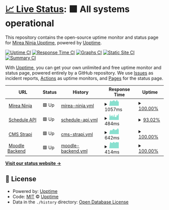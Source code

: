 # [📈 Live Status](https://ninja-official.github.io/upptime/): <!--live status--> **🟩 All systems operational**

This repository contains the open-source uptime monitor and status page for [Mirea Ninja Upptime](https://ninja-official.github.io/upptime/), powered by [Upptime](https://github.com/upptime/upptime).

[![Uptime CI](https://github.com/Ninja-Official/upptime/workflows/Uptime%20CI/badge.svg)](https://github.com/Ninja-Official/upptime/actions?query=workflow%3A%22Uptime+CI%22)
[![Response Time CI](https://github.com/Ninja-Official/upptime/workflows/Response%20Time%20CI/badge.svg)](https://github.com/Ninja-Official/upptime/actions?query=workflow%3A%22Response+Time+CI%22)
[![Graphs CI](https://github.com/Ninja-Official/upptime/workflows/Graphs%20CI/badge.svg)](https://github.com/Ninja-Official/upptime/actions?query=workflow%3A%22Graphs+CI%22)
[![Static Site CI](https://github.com/Ninja-Official/upptime/workflows/Static%20Site%20CI/badge.svg)](https://github.com/Ninja-Official/upptime/actions?query=workflow%3A%22Static+Site+CI%22)
[![Summary CI](https://github.com/Ninja-Official/upptime/workflows/Summary%20CI/badge.svg)](https://github.com/Ninja-Official/upptime/actions?query=workflow%3A%22Summary+CI%22)

With [Upptime](https://upptime.js.org), you can get your own unlimited and free uptime monitor and status page, powered entirely by a GitHub repository. We use [Issues](https://github.com/upptime/upptime/issues) as incident reports, [Actions](https://github.com/Ninja-Official/upptime/actions) as uptime monitors, and [Pages](https://upptime.github.io/upptime) for the status page.

<!--start: status pages-->
<!-- This summary is generated by Upptime (https://github.com/upptime/upptime) -->
<!-- Do not edit this manually, your changes will be overwritten -->
<!-- prettier-ignore -->
| URL | Status | History | Response Time | Uptime |
| --- | ------ | ------- | ------------- | ------ |
| <img alt="" src="https://favicons.githubusercontent.com/mirea.ninja" height="13"> [Mirea Ninja](https://mirea.ninja/) | 🟩 Up | [mirea-ninja.yml](https://github.com/Ninja-Official/upptime/commits/HEAD/history/mirea-ninja.yml) | <details><summary><img alt="Response time graph" src="./graphs/mirea-ninja/response-time-week.png" height="20"> 1057ms</summary><br><a href="https://Ninja-Official.github.io/upptime/history/mirea-ninja"><img alt="Response time 1090" src="https://img.shields.io/endpoint?url=https%3A%2F%2Fraw.githubusercontent.com%2FNinja-Official%2Fupptime%2FHEAD%2Fapi%2Fmirea-ninja%2Fresponse-time.json"></a><br><a href="https://Ninja-Official.github.io/upptime/history/mirea-ninja"><img alt="24-hour response time 963" src="https://img.shields.io/endpoint?url=https%3A%2F%2Fraw.githubusercontent.com%2FNinja-Official%2Fupptime%2FHEAD%2Fapi%2Fmirea-ninja%2Fresponse-time-day.json"></a><br><a href="https://Ninja-Official.github.io/upptime/history/mirea-ninja"><img alt="7-day response time 1057" src="https://img.shields.io/endpoint?url=https%3A%2F%2Fraw.githubusercontent.com%2FNinja-Official%2Fupptime%2FHEAD%2Fapi%2Fmirea-ninja%2Fresponse-time-week.json"></a><br><a href="https://Ninja-Official.github.io/upptime/history/mirea-ninja"><img alt="30-day response time 1052" src="https://img.shields.io/endpoint?url=https%3A%2F%2Fraw.githubusercontent.com%2FNinja-Official%2Fupptime%2FHEAD%2Fapi%2Fmirea-ninja%2Fresponse-time-month.json"></a><br><a href="https://Ninja-Official.github.io/upptime/history/mirea-ninja"><img alt="1-year response time 1090" src="https://img.shields.io/endpoint?url=https%3A%2F%2Fraw.githubusercontent.com%2FNinja-Official%2Fupptime%2FHEAD%2Fapi%2Fmirea-ninja%2Fresponse-time-year.json"></a></details> | <details><summary><a href="https://Ninja-Official.github.io/upptime/history/mirea-ninja">100.00%</a></summary><a href="https://Ninja-Official.github.io/upptime/history/mirea-ninja"><img alt="All-time uptime 99.98%" src="https://img.shields.io/endpoint?url=https%3A%2F%2Fraw.githubusercontent.com%2FNinja-Official%2Fupptime%2FHEAD%2Fapi%2Fmirea-ninja%2Fuptime.json"></a><br><a href="https://Ninja-Official.github.io/upptime/history/mirea-ninja"><img alt="24-hour uptime 100.00%" src="https://img.shields.io/endpoint?url=https%3A%2F%2Fraw.githubusercontent.com%2FNinja-Official%2Fupptime%2FHEAD%2Fapi%2Fmirea-ninja%2Fuptime-day.json"></a><br><a href="https://Ninja-Official.github.io/upptime/history/mirea-ninja"><img alt="7-day uptime 100.00%" src="https://img.shields.io/endpoint?url=https%3A%2F%2Fraw.githubusercontent.com%2FNinja-Official%2Fupptime%2FHEAD%2Fapi%2Fmirea-ninja%2Fuptime-week.json"></a><br><a href="https://Ninja-Official.github.io/upptime/history/mirea-ninja"><img alt="30-day uptime 99.97%" src="https://img.shields.io/endpoint?url=https%3A%2F%2Fraw.githubusercontent.com%2FNinja-Official%2Fupptime%2FHEAD%2Fapi%2Fmirea-ninja%2Fuptime-month.json"></a><br><a href="https://Ninja-Official.github.io/upptime/history/mirea-ninja"><img alt="1-year uptime 99.98%" src="https://img.shields.io/endpoint?url=https%3A%2F%2Fraw.githubusercontent.com%2FNinja-Official%2Fupptime%2FHEAD%2Fapi%2Fmirea-ninja%2Fuptime-year.json"></a></details>
| <img alt="" src="https://favicons.githubusercontent.com/schedule.mirea.ninja" height="13"> [Schedule API](https://schedule.mirea.ninja/api/schedule/groups) | 🟩 Up | [schedule-api.yml](https://github.com/Ninja-Official/upptime/commits/HEAD/history/schedule-api.yml) | <details><summary><img alt="Response time graph" src="./graphs/schedule-api/response-time-week.png" height="20"> 484ms</summary><br><a href="https://Ninja-Official.github.io/upptime/history/schedule-api"><img alt="Response time 668" src="https://img.shields.io/endpoint?url=https%3A%2F%2Fraw.githubusercontent.com%2FNinja-Official%2Fupptime%2FHEAD%2Fapi%2Fschedule-api%2Fresponse-time.json"></a><br><a href="https://Ninja-Official.github.io/upptime/history/schedule-api"><img alt="24-hour response time 652" src="https://img.shields.io/endpoint?url=https%3A%2F%2Fraw.githubusercontent.com%2FNinja-Official%2Fupptime%2FHEAD%2Fapi%2Fschedule-api%2Fresponse-time-day.json"></a><br><a href="https://Ninja-Official.github.io/upptime/history/schedule-api"><img alt="7-day response time 484" src="https://img.shields.io/endpoint?url=https%3A%2F%2Fraw.githubusercontent.com%2FNinja-Official%2Fupptime%2FHEAD%2Fapi%2Fschedule-api%2Fresponse-time-week.json"></a><br><a href="https://Ninja-Official.github.io/upptime/history/schedule-api"><img alt="30-day response time 560" src="https://img.shields.io/endpoint?url=https%3A%2F%2Fraw.githubusercontent.com%2FNinja-Official%2Fupptime%2FHEAD%2Fapi%2Fschedule-api%2Fresponse-time-month.json"></a><br><a href="https://Ninja-Official.github.io/upptime/history/schedule-api"><img alt="1-year response time 668" src="https://img.shields.io/endpoint?url=https%3A%2F%2Fraw.githubusercontent.com%2FNinja-Official%2Fupptime%2FHEAD%2Fapi%2Fschedule-api%2Fresponse-time-year.json"></a></details> | <details><summary><a href="https://Ninja-Official.github.io/upptime/history/schedule-api">93.02%</a></summary><a href="https://Ninja-Official.github.io/upptime/history/schedule-api"><img alt="All-time uptime 68.35%" src="https://img.shields.io/endpoint?url=https%3A%2F%2Fraw.githubusercontent.com%2FNinja-Official%2Fupptime%2FHEAD%2Fapi%2Fschedule-api%2Fuptime.json"></a><br><a href="https://Ninja-Official.github.io/upptime/history/schedule-api"><img alt="24-hour uptime 75.74%" src="https://img.shields.io/endpoint?url=https%3A%2F%2Fraw.githubusercontent.com%2FNinja-Official%2Fupptime%2FHEAD%2Fapi%2Fschedule-api%2Fuptime-day.json"></a><br><a href="https://Ninja-Official.github.io/upptime/history/schedule-api"><img alt="7-day uptime 93.02%" src="https://img.shields.io/endpoint?url=https%3A%2F%2Fraw.githubusercontent.com%2FNinja-Official%2Fupptime%2FHEAD%2Fapi%2Fschedule-api%2Fuptime-week.json"></a><br><a href="https://Ninja-Official.github.io/upptime/history/schedule-api"><img alt="30-day uptime 71.57%" src="https://img.shields.io/endpoint?url=https%3A%2F%2Fraw.githubusercontent.com%2FNinja-Official%2Fupptime%2FHEAD%2Fapi%2Fschedule-api%2Fuptime-month.json"></a><br><a href="https://Ninja-Official.github.io/upptime/history/schedule-api"><img alt="1-year uptime 68.35%" src="https://img.shields.io/endpoint?url=https%3A%2F%2Fraw.githubusercontent.com%2FNinja-Official%2Fupptime%2FHEAD%2Fapi%2Fschedule-api%2Fuptime-year.json"></a></details>
| <img alt="" src="https://favicons.githubusercontent.com/cms.mirea.ninja" height="13"> [CMS Strapi](https://cms.mirea.ninja/) | 🟩 Up | [cms-strapi.yml](https://github.com/Ninja-Official/upptime/commits/HEAD/history/cms-strapi.yml) | <details><summary><img alt="Response time graph" src="./graphs/cms-strapi/response-time-week.png" height="20"> 642ms</summary><br><a href="https://Ninja-Official.github.io/upptime/history/cms-strapi"><img alt="Response time 600" src="https://img.shields.io/endpoint?url=https%3A%2F%2Fraw.githubusercontent.com%2FNinja-Official%2Fupptime%2FHEAD%2Fapi%2Fcms-strapi%2Fresponse-time.json"></a><br><a href="https://Ninja-Official.github.io/upptime/history/cms-strapi"><img alt="24-hour response time 573" src="https://img.shields.io/endpoint?url=https%3A%2F%2Fraw.githubusercontent.com%2FNinja-Official%2Fupptime%2FHEAD%2Fapi%2Fcms-strapi%2Fresponse-time-day.json"></a><br><a href="https://Ninja-Official.github.io/upptime/history/cms-strapi"><img alt="7-day response time 642" src="https://img.shields.io/endpoint?url=https%3A%2F%2Fraw.githubusercontent.com%2FNinja-Official%2Fupptime%2FHEAD%2Fapi%2Fcms-strapi%2Fresponse-time-week.json"></a><br><a href="https://Ninja-Official.github.io/upptime/history/cms-strapi"><img alt="30-day response time 600" src="https://img.shields.io/endpoint?url=https%3A%2F%2Fraw.githubusercontent.com%2FNinja-Official%2Fupptime%2FHEAD%2Fapi%2Fcms-strapi%2Fresponse-time-month.json"></a><br><a href="https://Ninja-Official.github.io/upptime/history/cms-strapi"><img alt="1-year response time 600" src="https://img.shields.io/endpoint?url=https%3A%2F%2Fraw.githubusercontent.com%2FNinja-Official%2Fupptime%2FHEAD%2Fapi%2Fcms-strapi%2Fresponse-time-year.json"></a></details> | <details><summary><a href="https://Ninja-Official.github.io/upptime/history/cms-strapi">100.00%</a></summary><a href="https://Ninja-Official.github.io/upptime/history/cms-strapi"><img alt="All-time uptime 100.00%" src="https://img.shields.io/endpoint?url=https%3A%2F%2Fraw.githubusercontent.com%2FNinja-Official%2Fupptime%2FHEAD%2Fapi%2Fcms-strapi%2Fuptime.json"></a><br><a href="https://Ninja-Official.github.io/upptime/history/cms-strapi"><img alt="24-hour uptime 100.00%" src="https://img.shields.io/endpoint?url=https%3A%2F%2Fraw.githubusercontent.com%2FNinja-Official%2Fupptime%2FHEAD%2Fapi%2Fcms-strapi%2Fuptime-day.json"></a><br><a href="https://Ninja-Official.github.io/upptime/history/cms-strapi"><img alt="7-day uptime 100.00%" src="https://img.shields.io/endpoint?url=https%3A%2F%2Fraw.githubusercontent.com%2FNinja-Official%2Fupptime%2FHEAD%2Fapi%2Fcms-strapi%2Fuptime-week.json"></a><br><a href="https://Ninja-Official.github.io/upptime/history/cms-strapi"><img alt="30-day uptime 100.00%" src="https://img.shields.io/endpoint?url=https%3A%2F%2Fraw.githubusercontent.com%2FNinja-Official%2Fupptime%2FHEAD%2Fapi%2Fcms-strapi%2Fuptime-month.json"></a><br><a href="https://Ninja-Official.github.io/upptime/history/cms-strapi"><img alt="1-year uptime 100.00%" src="https://img.shields.io/endpoint?url=https%3A%2F%2Fraw.githubusercontent.com%2FNinja-Official%2Fupptime%2FHEAD%2Fapi%2Fcms-strapi%2Fuptime-year.json"></a></details>
| <img alt="" src="https://favicons.githubusercontent.com/mirea.ninja" height="13"> [Moodle Backend](https://mirea.ninja:5000/) | 🟩 Up | [moodle-backend.yml](https://github.com/Ninja-Official/upptime/commits/HEAD/history/moodle-backend.yml) | <details><summary><img alt="Response time graph" src="./graphs/moodle-backend/response-time-week.png" height="20"> 414ms</summary><br><a href="https://Ninja-Official.github.io/upptime/history/moodle-backend"><img alt="Response time 414" src="https://img.shields.io/endpoint?url=https%3A%2F%2Fraw.githubusercontent.com%2FNinja-Official%2Fupptime%2FHEAD%2Fapi%2Fmoodle-backend%2Fresponse-time.json"></a><br><a href="https://Ninja-Official.github.io/upptime/history/moodle-backend"><img alt="24-hour response time 426" src="https://img.shields.io/endpoint?url=https%3A%2F%2Fraw.githubusercontent.com%2FNinja-Official%2Fupptime%2FHEAD%2Fapi%2Fmoodle-backend%2Fresponse-time-day.json"></a><br><a href="https://Ninja-Official.github.io/upptime/history/moodle-backend"><img alt="7-day response time 414" src="https://img.shields.io/endpoint?url=https%3A%2F%2Fraw.githubusercontent.com%2FNinja-Official%2Fupptime%2FHEAD%2Fapi%2Fmoodle-backend%2Fresponse-time-week.json"></a><br><a href="https://Ninja-Official.github.io/upptime/history/moodle-backend"><img alt="30-day response time 414" src="https://img.shields.io/endpoint?url=https%3A%2F%2Fraw.githubusercontent.com%2FNinja-Official%2Fupptime%2FHEAD%2Fapi%2Fmoodle-backend%2Fresponse-time-month.json"></a><br><a href="https://Ninja-Official.github.io/upptime/history/moodle-backend"><img alt="1-year response time 414" src="https://img.shields.io/endpoint?url=https%3A%2F%2Fraw.githubusercontent.com%2FNinja-Official%2Fupptime%2FHEAD%2Fapi%2Fmoodle-backend%2Fresponse-time-year.json"></a></details> | <details><summary><a href="https://Ninja-Official.github.io/upptime/history/moodle-backend">100.00%</a></summary><a href="https://Ninja-Official.github.io/upptime/history/moodle-backend"><img alt="All-time uptime 100.00%" src="https://img.shields.io/endpoint?url=https%3A%2F%2Fraw.githubusercontent.com%2FNinja-Official%2Fupptime%2FHEAD%2Fapi%2Fmoodle-backend%2Fuptime.json"></a><br><a href="https://Ninja-Official.github.io/upptime/history/moodle-backend"><img alt="24-hour uptime 100.00%" src="https://img.shields.io/endpoint?url=https%3A%2F%2Fraw.githubusercontent.com%2FNinja-Official%2Fupptime%2FHEAD%2Fapi%2Fmoodle-backend%2Fuptime-day.json"></a><br><a href="https://Ninja-Official.github.io/upptime/history/moodle-backend"><img alt="7-day uptime 100.00%" src="https://img.shields.io/endpoint?url=https%3A%2F%2Fraw.githubusercontent.com%2FNinja-Official%2Fupptime%2FHEAD%2Fapi%2Fmoodle-backend%2Fuptime-week.json"></a><br><a href="https://Ninja-Official.github.io/upptime/history/moodle-backend"><img alt="30-day uptime 100.00%" src="https://img.shields.io/endpoint?url=https%3A%2F%2Fraw.githubusercontent.com%2FNinja-Official%2Fupptime%2FHEAD%2Fapi%2Fmoodle-backend%2Fuptime-month.json"></a><br><a href="https://Ninja-Official.github.io/upptime/history/moodle-backend"><img alt="1-year uptime 100.00%" src="https://img.shields.io/endpoint?url=https%3A%2F%2Fraw.githubusercontent.com%2FNinja-Official%2Fupptime%2FHEAD%2Fapi%2Fmoodle-backend%2Fuptime-year.json"></a></details>

<!--end: status pages-->

[**Visit our status website →**](https://ninja-official.github.io/upptime/)

## 📄 License

- Powered by: [Upptime](https://github.com/upptime/upptime)
- Code: [MIT](./LICENSE) © [Upptime](https://upptime.js.org)
- Data in the `./history` directory: [Open Database License](https://opendatacommons.org/licenses/odbl/1-0/)
